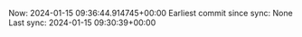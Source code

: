 Now: 2024-01-15 09:36:44.914745+00:00 Earliest commit since sync: None Last sync: 2024-01-15 09:30:39+00:00
